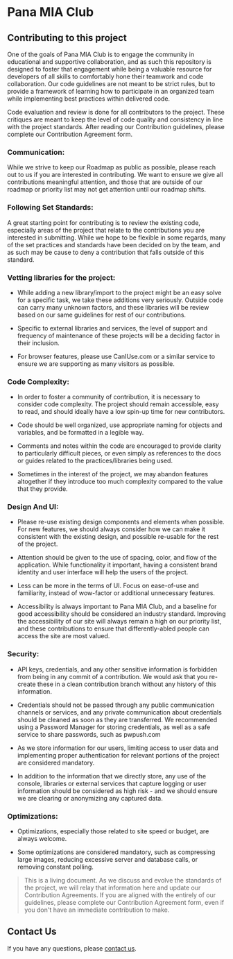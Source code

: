 # Pana MIA Club
## Contributing to this project

One of the goals of Pana MIA Club is to engage the community in educational and supportive collaboration, and as such this repository is designed to foster that engagement while being a valuable resource for developers of all skills to comfortably hone their teamwork and code collaboration. Our code guidelines are not meant to be strict rules, but to provide a framework of learning how to participate in an organized team while implementing best practices within delivered code.

Code evaluation and review is done for all contributors to the project. These critiques are meant to keep the level of code quality and consistency in line with the project standards. After reading our Contribution guidelines, please complete our Contribution Agreement form.

### Communication:

While we strive to keep our Roadmap as public as possible, please reach out to us if you are interested in contributing. We want to ensure we give all contributions meaningful attention, and those that are outside of our roadmap or priority list may not get attention until our roadmap shifts.

### Following Set Standards:

A great starting point for contributing is to review the existing code, especially areas of the project that relate to the contributions you are interested in submitting. While we hope to be flexible in some regards, many of the set practices and standards have been decided on by the team, and as such may be cause to deny a contribution that falls outside of this standard.

### Vetting libraries for the project:

- While adding a new library/import to the project might be an easy solve for a specific task, we take these additions very seriously. Outside code can carry many unknown factors, and these libraries will be review based on our same guidelines for rest of our contributions.

- Specific to external libraries and services, the level of support and frequency of maintenance of these projects will be a deciding factor in their inclusion.

- For browser features, please use CanIUse.com or a similar service to ensure we are supporting as many visitors as possible.

### Code Complexity:

- In order to foster a community of contribution, it is necessary to consider code complexity. The project should remain accessible, easy to read, and should ideally have a low spin-up time for new contributors.

- Code should be well organized, use appropriate naming for objects and variables, and be formatted in a legible way.

- Comments and notes within the code are encouraged to provide clarity to particularly difficult pieces, or even simply as references to the docs or guides related to the practices/libraries being used.

- Sometimes in the interest of the project, we may abandon features altogether if they introduce too much complexity compared to the value that they provide.

### Design And UI:
- Please re-use existing design components and elements when possible. For new features, we should always consider how we can make it consistent with the existing design, and possible re-usable for the rest of the project.

- Attention should be given to the use of spacing, color, and flow of the application. While functionality it important, having a consistent brand identity and user interface will help the users of the project.

- Less can be more in the terms of UI. Focus on ease-of-use and familiarity, instead of wow-factor or additional unnecessary features.

- Accessibility is always important to Pana MIA Club, and a baseline for good accessibility should be considered an industry standard. Improving the accessibility of our site will always remain a high on our priority list, and these contributions to ensure that differently-abled people can access the site are most valued.

### Security:

- API keys, credentials, and any other sensitive information is forbidden from being in any commit of a contribution. We would ask that you re-create these in a clean contribution branch without any history of this information.

- Credentials should not be passed through any public communication channels or services, and any private communication about credentials should be cleaned as soon as they are transferred. We recommended using a Password Manager for storing credentials, as well as a safe service to share passwords, such as pwpush.com

- As we store information for our users, limiting access to user data and implementing proper authentication for relevant portions of the project are considered mandatory.

- In addition to the information that we directly store, any use of the console, libraries or external services that capture logging or user information should be considered as high risk - and we should ensure we are clearing or anonymizing any captured data.

### Optimizations:

- Optimizations, especially those related to site speed or budget, are always welcome.

- Some optimizations are considered mandatory, such as compressing large images, reducing excessive server and database calls, or removing constant polling.


> This is a living document. As we discuss and evolve the standards of the project, we will relay that information here and update our Contribution Agreements. If you are aligned with the entirely of our guidelines, please complete our Contribution Agreement form, even if you don't have an immediate contribution to make.


## Contact Us

If you have any questions, please [contact us](https://www.panamia.club/form/contact-us/).